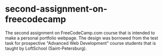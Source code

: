 # second-assignment-on-freecodecamp
The second assignment on FreeCodeCamp.com course that is intended to make a personal portfolio webpage. The design was borrowed from the test task for prospective "Advanced Web Development" course students  that is taught by LoftSchool (Saint-Petersburg).
